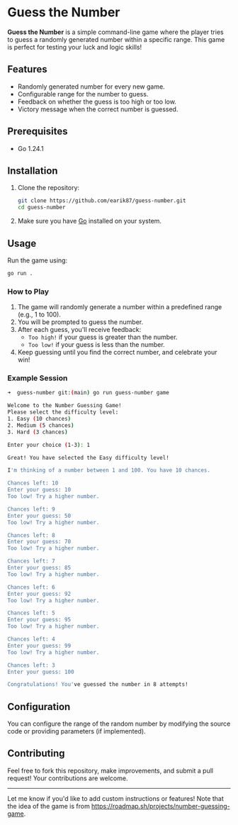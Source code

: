# Guess the Number

**Guess the Number** is a simple command-line game where the player tries to guess a randomly generated number within a specific range. This game is perfect for testing your luck and logic skills! 

## Features

- Randomly generated number for every new game.
- Configurable range for the number to guess.
- Feedback on whether the guess is too high or too low.
- Victory message when the correct number is guessed.

## Prerequisites
- Go 1.24.1

## Installation

1. Clone the repository:
   ```bash
   git clone https://github.com/earik87/guess-number.git
   cd guess-number
   ```

2. Make sure you have [Go](https://golang.org/) installed on your system. 

## Usage

Run the game using:
```bash
go run .
```

### How to Play

1. The game will randomly generate a number within a predefined range (e.g., 1 to 100).
2. You will be prompted to guess the number.
3. After each guess, you'll receive feedback:
   - `Too high!` if your guess is greater than the number.
   - `Too low!` if your guess is less than the number.
4. Keep guessing until you find the correct number, and celebrate your win!

### Example Session

```bash
➜  guess-number git:(main) go run guess-number game

Welcome to the Number Guessing Game!
Please select the difficulty level:
1. Easy (10 chances)
2. Medium (5 chances)
3. Hard (3 chances)

Enter your choice (1-3): 1

Great! You have selected the Easy difficulty level!

I'm thinking of a number between 1 and 100. You have 10 chances.

Chances left: 10
Enter your guess: 10
Too low! Try a higher number.

Chances left: 9
Enter your guess: 50
Too low! Try a higher number.

Chances left: 8
Enter your guess: 70
Too low! Try a higher number.

Chances left: 7
Enter your guess: 85
Too low! Try a higher number.

Chances left: 6
Enter your guess: 92
Too low! Try a higher number.

Chances left: 5
Enter your guess: 95
Too low! Try a higher number.

Chances left: 4
Enter your guess: 99
Too low! Try a higher number.

Chances left: 3
Enter your guess: 100

Congratulations! You've guessed the number in 8 attempts!
```

## Configuration

You can configure the range of the random number by modifying the source code or providing parameters (if implemented).

## Contributing

Feel free to fork this repository, make improvements, and submit a pull request! Your contributions are welcome.

---

Let me know if you'd like to add custom instructions or features! Note that the idea of the game is from https://roadmap.sh/projects/number-guessing-game.
